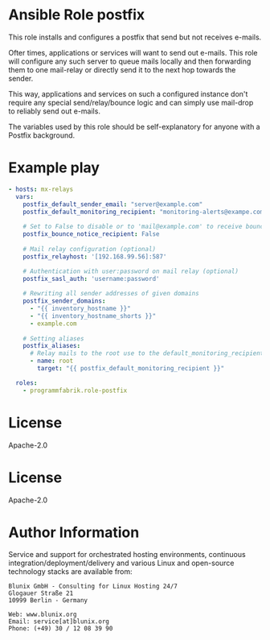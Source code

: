 # Ansible Role postfix

This role installs and configures a postfix that send but not receives e-mails.

Ofter times, applications or services will want to send out e-mails.
This role will configure any such server to queue mails locally and then
forwarding them to one mail-relay or directly send it to the next hop towards the sender.

This way, applications and services on such a configured instance don't
require any special send/relay/bounce logic and can simply use mail-drop
to reliably send out e-mails.

The variables used by this role should be self-explanatory for anyone
with a Postfix background.

# Example play

```yaml
- hosts: mx-relays
  vars:
    postfix_default_sender_email: "server@example.com"
    postfix_default_monitoring_recipient: "monitoring-alerts@exampe.com"
    
    # Set to False to disable or to 'mail@example.com' to receive bounce mails
    postfix_bounce_notice_recipient: False
    
    # Mail relay configuration (optional)
    postfix_relayhost: '[192.168.99.56]:587'

    # Authentication with user:password on mail relay (optional)
    postfix_sasl_auth: 'username:password'
    
    # Rewriting all sender addresses of given domains
    postfix_sender_domains:
      - "{{ inventory_hostname }}"
      - "{{ inventory_hostname_shorts }}"
      - example.com
    
    # Setting aliases
    postfix_aliases:
      # Relay mails to the root use to the default_monitoring_recipient
      - name: root
        target: "{{ postfix_default_monitoring_recipient }}"

  roles:
    - programmfabrik.role-postfix
```

# License

Apache-2.0

# License

Apache-2.0

# Author Information

Service and support for orchestrated hosting environments,
continuous integration/deployment/delivery and various Linux
and open-source technology stacks are available from:

```
Blunix GmbH - Consulting for Linux Hosting 24/7
Glogauer Straße 21
10999 Berlin - Germany

Web: www.blunix.org
Email: service[at]blunix.org
Phone: (+49) 30 / 12 08 39 90
```
